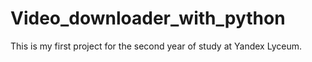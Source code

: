 # Video_downloader_with_python
This is my first project for the second year of study at Yandex Lyceum.

